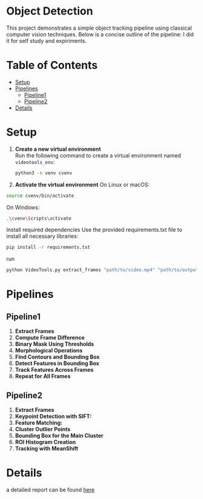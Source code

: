 # Object Detection
This project demonstrates a simple object tracking pipeline using classical computer vision techniques. Below is a concise outline of the pipeline:
I did it for self study and expiriments.

# Table of Contents

- [Setup](#setup)
- [Pipelines](#pipelines)
  - [Pipeline1](##pipeline1)
  - [Pipeline2](##pipeline2)
- [Details](#Details)

  
# Setup

1. **Create a new virtual environment**  
   Run the following command to create a virtual environment named `videotools_env`:
   ```bash
   python3 -m venv cvenv

2. **Activate the virtual environment**
On Linux or macOS:
```bash
source cvenv/bin/activate
```
On Windows:
```bash
.\cvenv\Scripts\activate
```
Install required dependencies
Use the provided requirements.txt file to install all necessary libraries:

```bash
pip install -r requirements.txt
```

run 
```bash 
python VideoTools.py extract_frames "path/to/video.mp4" "path/to/output" --num_frames 50
```

# Pipelines

##  Pipeline1

1. **Extract Frames**
2. **Compute Frame Difference**
3. **Binary Mask Using Thresholds**
4. **Morphological Operations**
5. **Find Contours and Bounding Box**
6. **Detect Features in Bounding Box**
7. **Track Features Across Frames**
8. **Repeat for All Frames**


## Pipeline2

1. **Extract Frames**
2. **Keypoint Detection with SIFT:**
3. **Feature Matching:**
4. **Cluster Outlier Points**
5. **Bounding Box for the Main Cluster**
6. **ROI Histogram Creation**
7. **Tracking with MeanShift**

# Details 

a detailed report can be found [here](https://github.com/shani1610/object-detection/blob/main/report/README.md)

